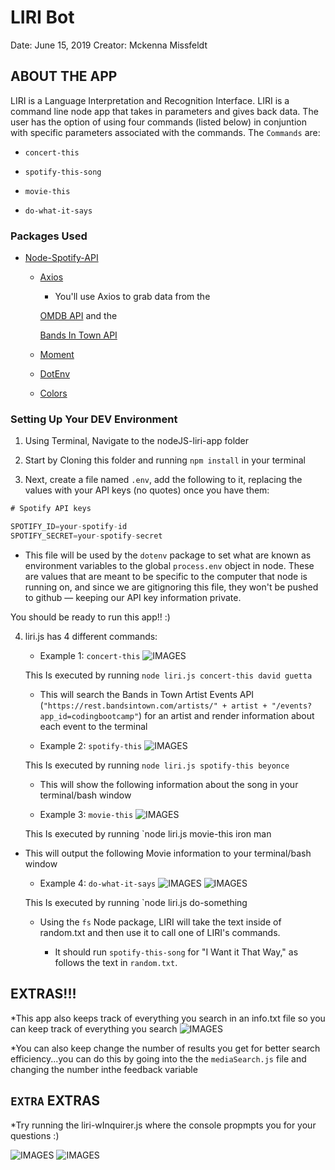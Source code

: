 # LIRI Bot

Date: June 15, 2019
Creator: Mckenna Missfeldt


## ABOUT THE APP
LIRI is a Language Interpretation and Recognition Interface. LIRI is a command line node app that takes in parameters and gives back data. The user has the option of using four commands (listed below) in conjuntion with specific parameters associated with the commands. The  `Commands` are:

   * `concert-this`

   * `spotify-this-song`

   * `movie-this`

   * `do-what-it-says`


### Packages Used
 * [Node-Spotify-API](https://www.npmjs.com/package/node-spotify-api)

   * [Axios](https://www.npmjs.com/package/axios)

     * You'll use Axios to grab data from the 
     
     [OMDB API](http://www.omdbapi.com) and the 
     
     [Bands In Town API](http://www.artists.bandsintown.com/bandsintown-api)

   * [Moment](https://www.npmjs.com/package/moment)

   * [DotEnv](https://www.npmjs.com/package/dotenv)

   * [Colors](https://www.npmjs.com/package/colors)





### Setting Up Your DEV Environment

1. Using Terminal, Navigate to the nodeJS-liri-app folder

2. Start by Cloning this folder and running `npm install` in your terminal

3. Next, create a file named `.env`, add the following to it, replacing the values with your API keys (no quotes) once you have them:

```js
# Spotify API keys

SPOTIFY_ID=your-spotify-id
SPOTIFY_SECRET=your-spotify-secret

```

* This file will be used by the `dotenv` package to set what are known as environment variables to the global `process.env` object in node. These are values that are meant to be specific to the computer that node is running on, and since we are gitignoring this file, they won't be pushed to github &mdash; keeping our API key information private.

You should be ready to run this app!! :)

4. liri.js has 4 different commands:
   * Example 1: `concert-this`
   ![IMAGES](images/concert-this.PNG)

   This Is executed by running `node liri.js concert-this david guetta`

   * This will search the Bands in Town Artist Events API (`"https://rest.bandsintown.com/artists/" + artist + "/events?app_id=codingbootcamp"`) for an artist and render information about each event to the terminal

   * Example 2: `spotify-this`
      ![IMAGES](images/spotify-this.PNG)

   This Is executed by running `node liri.js spotify-this beyonce`

   * This will show the following information about the song in your terminal/bash window

   * Example 3: `movie-this`
     ![IMAGES](/images/movie-this.png)

   This Is executed by running `node liri.js movie-this iron man
* This will output the following Movie information to your terminal/bash window

   * Example 4: `do-what-it-says`
        ![IMAGES](images/do-something.PNG)
        ![IMAGES](images/randomtxt.PNG)

   This Is executed by running `node liri.js do-something
   * Using the `fs` Node package, LIRI will take the text inside of random.txt and then use it to call one of LIRI's commands.

     * It should run `spotify-this-song` for "I Want it That Way," as follows the text in `random.txt`.



## EXTRAS!!!
*This app also keeps track of everything you search in an info.txt file so you can keep track of everything you search
![IMAGES](images/log.PNG)


*You can also keep change the number of results you get for better search efficiency...you can do this by going into the the `mediaSearch.js` file and changing the number inthe feedback variable


## `EXTRA` EXTRAS

*Try running the liri-wInquirer.js where the console propmpts you for your questions :)

![IMAGES](images/inq1.PNG)
![IMAGES](images/inq2.PNG)
